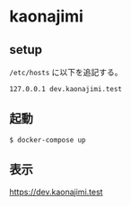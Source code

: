 # kaonajimi

## setup

`/etc/hosts` に以下を追記する。

```
127.0.0.1 dev.kaonajimi.test
```

## 起動

```
$ docker-compose up
```

## 表示

https://dev.kaonajimi.test
